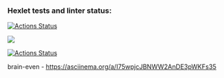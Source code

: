 ### Hexlet tests and linter status:
[![Actions Status](https://github.com/sergei3/frontend-project-lvl1/workflows/hexlet-check/badge.svg)](https://github.com/sergei3/frontend-project-lvl1/actions)

<a href="https://codeclimate.com/github/sergei3/frontend-project-lvl1/maintainability"><img src="https://api.codeclimate.com/v1/badges/291504df412ecb137b95/maintainability" /></a>

[![Actions Status](https://github.com/Sergei3/frontend-project-lvl1/workflows/Linter/badge.svg)](https://github.com/Sergei3/frontend-project-lvl1/actions)

brain-even - https://asciinema.org/a/I75wpjcJBNWW2AnDE3pWKFs35
